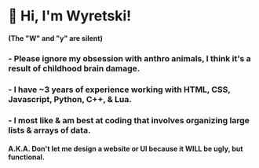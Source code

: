 # 🐾 Hi, I'm Wyretski!
#### (The "W" and "y" are silent)
### - Please ignore my obsession with anthro animals, I think it's a result of childhood brain damage.
### - I have ~3 years of experience working with HTML, CSS, Javascript, Python, C++, & Lua.
### - I most like & am best at coding that involves organizing large lists & arrays of data.
#### A.K.A. Don't let me design a website or UI because it WILL be ugly, but functional.
